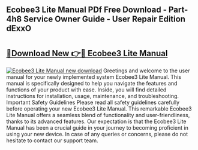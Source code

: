 ## Ecobee3 Lite Manual PDf Free Download - Part-4h8 Service Owner Guide - User Repair Edition dExxO

# <h2><a href="http://bc26799.oget.top/?id=Ecobee3+Lite+Manual">🔗Download New 👉🔴 Ecobee3 Lite Manual</a></h2>

[![Ecobee3 Lite Manual new download](https://i.imgur.com/5g1atiW.png)](http://bc26799.oget.top/?id=Ecobee3+Lite+Manual)
Greetings and welcome to the user manual for your newly implemented system Ecobee3 Lite Manual. This manual is specifically designed to help you navigate the features and functions of your product with ease. Inside, you will find detailed instructions for installation, usage, maintenance, and troubleshooting. Important Safety Guidelines Please read all safety guidelines carefully before operating your new Ecobee3 Lite Manual. This remarkable Ecobee3 Lite Manual offers a seamless blend of functionality and user-friendliness, thanks to its advanced features. Our expectation is that the Ecobee3 Lite Manual has been a crucial guide in your journey to becoming proficient in using your new device. In case of any queries or concerns, please do not hesitate to contact our support team.
